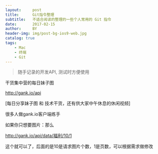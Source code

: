 ```yaml
---
layout:     post
title:      Git指令整理
subtitle:   不适合阅读的整理的一些个人常用的 Git 指令
date:       2017-02-15
author:     BY
header-img: img/post-bg-ios9-web.jpg
catalog: true
tags:
    - Mac
    - 终端
    - Git
---
```

> 随手记录的开发API, 测试时方便使用

干货集中营的每日妹子图

 http://gank.io/api 

[每日分享妹子图 和 技术干货，还有供大家中午休息的休闲视频]

很多人做gank.io客户端练手

如果你只想要图片：那么

http://gank.io/api/data/福利/10/1

这个就可以了，后面的是10是请求图片个数，1是页数，可以根据需求做修改
